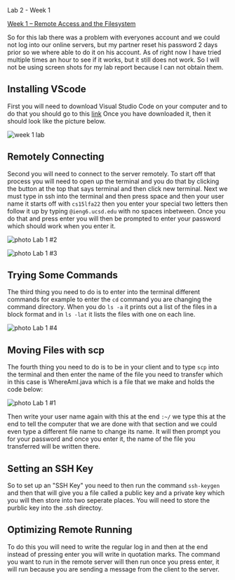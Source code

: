 Lab 2 - Week 1

[Week 1 – Remote Access and the Filesystem](https://ucsd-cse15l-f22.github.io/week/week1/)

So for this lab there was a problem with everyones account and we could not log into our online servers, but my partner reset his password 2 days prior so we where able to do it on his account. As of right now I have tried multiple times an hour to see if it works, but it still does not work. So I will not be using screen shots for my lab report because I can not obtain them.

## Installing VScode
First you will need to download Visual Studio Code on your computer and to do that you should go to this [link](https://code.visualstudio.com/)
Once you have downloaded it, then it should look like the picture below.

![week 1 lab](https://user-images.githubusercontent.com/66755589/193378429-4e348244-e4c5-4c7b-9ab1-0e45f0ea01f7.png)

## Remotely Connecting
Second you will need to connect to the server remotely. To start off that process you will need to open up the terminal and you do that by clicking the button at the top that says terminal and then click new terminal. Next we must type in ssh into the terminal and then press space and then your user name it starts off with `cs15lfa22` then you enter your special two letters then follow it up by typing `@ieng6.ucsd.edu` with no spaces inbetween. Once you do that and press enter you will then be prompted to enter your password which should work when you enter it.

![photo Lab 1 #2](https://user-images.githubusercontent.com/66755589/195947507-d12b8d1d-0f87-4ea8-afa2-5088ca3be87a.png)

![photo Lab 1 #3](https://user-images.githubusercontent.com/66755589/195947627-3b85be8e-f1a1-4812-b076-cfcd6f4ded8f.png)

## Trying Some Commands
The third thing you need to do is to enter into the terminal different commands for example to enter the `cd` command you are changing the command directory. When you do `ls -a` it prints out a list of the files in a block format and in `ls -lat` it lists the files with one on each line.

![photo Lab 1 #4](https://user-images.githubusercontent.com/66755589/195947998-fbe1a69c-67d0-418a-af73-cab3ffc22778.png)

## Moving Files with scp
The fourth thing you need to do is to be in your client and to type `scp` into the terminal and then enter the name of the file you need to transfer which in this case is WhereAmI.java which is a file that we make and holds the code below:

![photo Lab 1 #1](https://user-images.githubusercontent.com/66755589/195941854-7c9194c8-c549-482a-a35f-b92de0136435.png)

Then write your user name again with this at the end `:~/` we type this at the end to tell the computer that we are done with that section and we could even type a different file name to change its name. It will then prompt you for your password and once you enter it, the name of the file you transferred will be written there.

## Setting an SSH Key
So to set up an "SSH Key" you need to then run the command `ssh-keygen` and then that will give you a file called a public key and a private key which you will then store into two seperate places. You will need to store the purblic key into the .ssh directoy.

## Optimizing Remote Running
To do this you will need to write the regular log in and then at the end instead of pressing enter you will write in quotation marks. The command you want to run in the remote server will then run once you press enter, it will run because you are sending a message from the client to the server.
